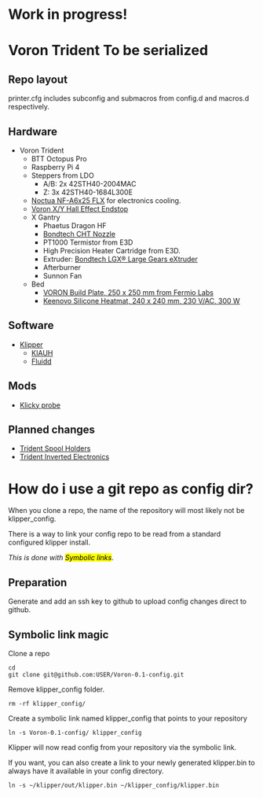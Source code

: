 # Work in progress!
# Voron Trident To be serialized

## Repo layout
printer.cfg includes subconfig and submacros from config.d and macros.d respectively.

## Hardware
- Voron Trident
  - BTT Octopus Pro
  - Raspberry Pi 4
  - Steppers from LDO
    - A/B: 2x 42STH40-2004MAC
    - Z: 3x 42STH40-1684L300E
  - [Noctua NF-A6x25 FLX](https://noctua.at/en/nf-a6x25-flx) for electronics cooling.
  - [Voron X/Y Hall Effect Endstop](https://fermio.xyz/fermio-labs-gmbh/voron-x-y-hall-effect-endstop/endstop)
  - X Gantry
    - Phaetus Dragon HF
    - [Bondtech CHT Nozzle](https://www.bondtech.se/product/bondtech-cht-coated-brass-nozzle/)
    - PT1000 Termistor from E3D
    - High Precision Heater Cartridge from E3D.
    - Extruder: [Bondtech LGX® Large Gears eXtruder](https://www.bondtech.se/product/lgx-large-gears-extruder/)
    - Afterburner
    - Sunnon Fan
  - Bed
    - [VORON Build Plate, 250 x 250 mm from Fermio Labs](https://fermio.xyz/fermio-labs-gmbh/voron-build-plate-250-x-250-mm/)
    - [Keenovo Silicone Heatmat, 240 x 240 mm, 230 V/AC, 300 W](https://fermio.xyz/keenovo-international-group-limited/keenovo-silicone-heatmat-240-x-240-mm-230-v-ac-300-w/)

## Software
- [Klipper](https://github.com/Klipper3d/klipper)
  - [KIAUH](https://github.com/th33xitus/kiauh)
  - [Fluidd](https://github.com/fluidd-core/fluidd)

## Mods
- [Klicky probe](https://github.com/jlas1/Klicky-Probe)

## Planned changes
- [Trident Spool Holders](https://github.com/VoronDesign/VoronUsers/tree/master/printer_mods/elcrni/V2.4-Trident-Spool-Holders)
- [Trident Inverted Electronics](https://github.com/VoronDesign/VoronUsers/tree/master/printer_mods/LoganFraser/TridentInvertedElectronics)

# How do i use a git repo as config dir?
When you clone a repo, the name of the repository will most likely not be klipper_config.

There is a way to link your config repo to be read from a standard configured klipper install.

*This is done with <mark>Symbolic links</mark>*.

## Preparation

Generate and add an ssh key to github to upload config changes direct to github.

## Symbolic link magic

Clone a repo
```
cd
git clone git@github.com:USER/Voron-0.1-config.git
```
Remove klipper_config folder.
```
rm -rf klipper_config/
```
Create a symbolic link named klipper_config that points to your repository
```
ln -s Voron-0.1-config/ klipper_config
```

Klipper will now read config from your repository via the symbolic link.

If you want, you can also create a link to your newly generated klipper.bin to always have it available in your config directory.
```
ln -s ~/klipper/out/klipper.bin ~/klipper_config/klipper.bin
```
